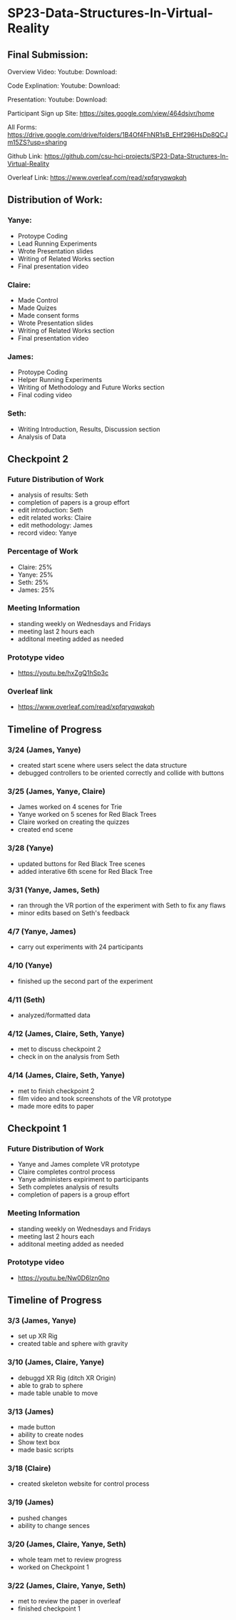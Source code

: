 # SP23-Data-Structures-In-Virtual-Reality

## Final Submission:

Overview Video: 
Youtube:
Download:

Code Explination:
Youtube:
Download:

Presentation:
Youtube:
Download:

Participant Sign up Site: https://sites.google.com/view/464dsivr/home

All Forms: https://drive.google.com/drive/folders/1B4Of4FhNR1sB_EHf296HsDp8QCJm15ZS?usp=sharing

Github Link: https://github.com/csu-hci-projects/SP23-Data-Structures-In-Virtual-Reality

Overleaf Link: https://www.overleaf.com/read/xpfqryqwqkqh

## Distribution of Work:

### Yanye:
* Protoype Coding 
* Lead Running Experiments
* Wrote Presentation slides
* Writing of Related Works section
* Final presentation video

### Claire: 
* Made Control 
* Made Quizes
* Made consent forms 
* Wrote Presentation slides
* Writing of Related Works section
* Final presentation video


### James:
* Protoype Coding 
* Helper Running Experiments 
* Writing of Methodology and Future Works section
* Final coding video


### Seth:
* Writing Introduction, Results, Discussion section
* Analysis of Data


## Checkpoint 2

### Future Distribution of Work
* analysis of results: Seth
* completion of papers is a group effort
* edit introduction: Seth
* edit related works: Claire
* edit methodology: James
* record video: Yanye

### Percentage of Work
* Claire: 25%
* Yanye: 25%
* Seth: 25%
* James: 25%
 
### Meeting Information
* standing weekly on Wednesdays and Fridays
* meeting last 2 hours each
* additonal meeting added as needed

### Prototype video
* https://youtu.be/hxZgQ1hSp3c

### Overleaf link
* https://www.overleaf.com/read/xpfqryqwqkqh

## Timeline of Progress

### 3/24 (James, Yanye)
* created start scene where users select the data structure
* debugged controllers to be oriented correctly and collide with buttons

### 3/25 (James, Yanye, Claire)
* James worked on 4 scenes for Trie
* Yanye worked on 5 scenes for Red Black Trees
* Claire worked on creating the quizzes
* created end scene

### 3/28 (Yanye)
* updated buttons for Red Black Tree scenes
* added interative 6th scene for Red Black Tree

### 3/31 (Yanye, James, Seth)
* ran through the VR portion of the experiment with Seth to fix any flaws
* minor edits based on Seth's feedback

### 4/7 (Yanye, James)
* carry out experiments with 24 participants

### 4/10 (Yanye)
* finished up the second part of the experiment

### 4/11 (Seth)
* analyzed/formatted data 

### 4/12 (James, Claire, Seth, Yanye)
* met to discuss checkpoint 2
* check in on the analysis from Seth

### 4/14 (James, Claire, Seth, Yanye)
* met to finish checkpoint 2
* film video and took screenshots of the VR prototype
* made more edits to paper

## Checkpoint 1

### Future Distribution of Work
* Yanye and James complete VR prototype
* Claire completes control process
* Yanye administers expiriment to participants
* Seth completes analysis of results
* completion of papers is a group effort
 
### Meeting Information
* standing weekly on Wednesdays and Fridays
* meeting last 2 hours each
* additonal meeting added as needed

### Prototype video
* https://youtu.be/Nw0D6lzn0no

## Timeline of Progress

### 3/3 (James, Yanye)
* set up XR Rig
* created table and sphere with gravity

### 3/10 (James, Claire, Yanye)
* debuggd XR Rig (ditch XR Origin)
* able to grab to sphere 
* made table unable to move

### 3/13 (James)
* made button
* ability to create nodes
* Show text box
* made basic scripts

### 3/18 (Claire)
* created skeleton website for control process

### 3/19 (James)
* pushed changes
* ability to change sences 

### 3/20 (James, Claire, Yanye, Seth)
* whole team met to review progress
* worked on Checkpoint 1

### 3/22 (James, Claire, Yanye, Seth)
* met to review the paper in overleaf
* finished checkpoint 1
